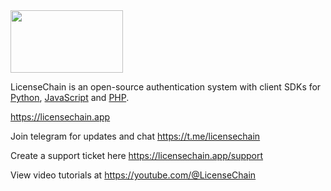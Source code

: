 <img src="https://licensechain.app/theme/licensechain/assets/logo.png" alt="" width="180" height="100">

LicenseChain is an open-source authentication system with client SDKs for [Python](https://github.com/LicenseChain/LicenseChain-Python), [JavaScript](https://github.com/LicenseChain/LicenseChain-JS) and [PHP](https://github.com/LicenseChain/LicenseChain-PHP).

https://licensechain.app

Join telegram for updates and chat https://t.me/licensechain

Create a support ticket here https://licensechain.app/support

View video tutorials at https://youtube.com/@LicenseChain
